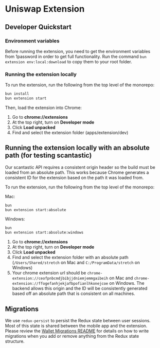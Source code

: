 # Uniswap Extension

## Developer Quickstart

### Environment variables

Before running the extension, you need to get the environment variables from 1password in order to get full functionality. Run the command `bun extension env:local:download` to copy them to your root folder.

### Running the extension locally

To run the extension, run the following from the top level of the monorepo:

```bash
bun install
bun extension start
```

Then, load the extension into Chrome:

1. Go to **chrome://extensions**
2. At the top right, turn on **Developer mode**
3. Click **Load unpacked**
4. Find and select the extension folder (apps/extension/dev)

## Running the extension locally with an absolute path (for testing scantastic)

Our scantastic API requires a consistent origin header so the build must be loaded from an absolute path. This works because Chrome generates a consistent ID for the extension based on the path it was loaded from.

To run the extension, run the following from the top level of the monorepo:

Mac:

```bash
bun
bun extension start:absolute
```

Windows:

```bash
bun
bun extension start:absolute:windows
```

1. Go to **chrome://extensions**
2. At the top right, turn on **Developer mode**
3. Click **Load unpacked**
4. Find and select the extension folder with an absolute path (`/Users/Shared/stretch` on Mac and `C:/ProgramData/stretch` on Windows)
5. Your chrome extension url should be `chrome-extension://ceofpnbcmdjbibjjdniemjemmgaibeih` on Mac and `chrome-extension://ffogefanhjekjafbpofianlhkonejcoe` on Windows. The backend allows this origin and the ID will be consistently generated based off an absolute path that is consistent on all machines.

## Migrations

We use `redux-persist` to persist the Redux state between user sessions. Most of this state is shared between the mobile app and the extension. Please review the [Wallet Migrations README](../../packages/wallet/src/state//README.md) for details on how to write migrations when you add or remove anything from the Redux state structure.
